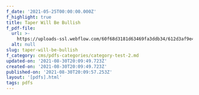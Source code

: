 ```yaml
---
f_date: '2021-05-25T00:00:00.000Z'
f_highlight: true
title: Taper Will Be Bullish
f_pdf-file:
  url: >-
    https://uploads-ssl.webflow.com/60f68d3181d63469fa3ddb34/612d3af9e4a52135739a0972_Zoltan%20Pozsar%20-%20Taper%20will%20be%20bullish.pdf
  alt: null
slug: taper-will-be-bullish
f_category: cms/pdfs-categories/category-test-2.md
updated-on: '2021-08-30T20:09:49.723Z'
created-on: '2021-08-30T20:09:49.723Z'
published-on: '2021-08-30T20:09:57.253Z'
layout: '[pdfs].html'
tags: pdfs
---
```



